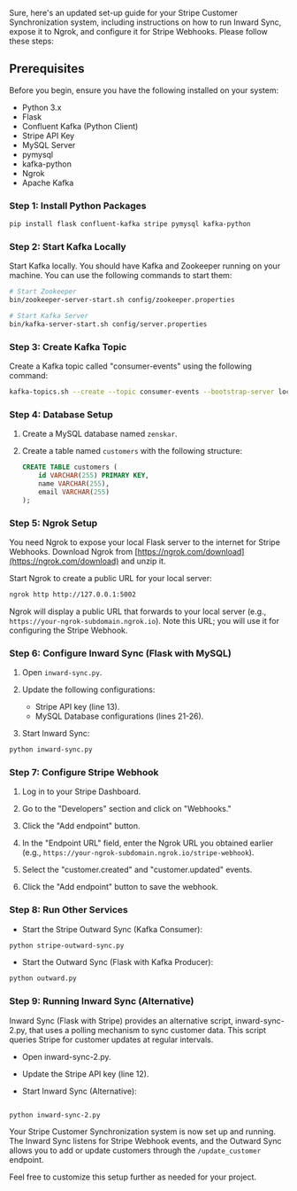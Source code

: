 Sure, here's an updated set-up guide for your Stripe Customer Synchronization system, including instructions on how to run Inward Sync, expose it to Ngrok, and configure it for Stripe Webhooks. Please follow these steps:

## Prerequisites

Before you begin, ensure you have the following installed on your system:

- Python 3.x
- Flask
- Confluent Kafka (Python Client)
- Stripe API Key
- MySQL Server
- pymysql
- kafka-python
- Ngrok
- Apache Kafka 

### Step 1: Install Python Packages

```bash
pip install flask confluent-kafka stripe pymysql kafka-python
```

### Step 2: Start Kafka Locally

Start Kafka locally. You should have Kafka and Zookeeper running on your machine. You can use the following commands to start them:

```bash
# Start Zookeeper
bin/zookeeper-server-start.sh config/zookeeper.properties

# Start Kafka Server
bin/kafka-server-start.sh config/server.properties
```

### Step 3: Create Kafka Topic

Create a Kafka topic called "consumer-events" using the following command:

```bash
kafka-topics.sh --create --topic consumer-events --bootstrap-server localhost:9092 --partitions 1 --replication-factor 1
```

### Step 4: Database Setup

1. Create a MySQL database named `zenskar`.

2. Create a table named `customers` with the following structure:

   ```sql
   CREATE TABLE customers (
       id VARCHAR(255) PRIMARY KEY,
       name VARCHAR(255),
       email VARCHAR(255)
   );
   ```

### Step 5: Ngrok Setup

You need Ngrok to expose your local Flask server to the internet for Stripe Webhooks. Download Ngrok from [https://ngrok.com/download](https://ngrok.com/download) and unzip it.

Start Ngrok to create a public URL for your local server:

```bash
ngrok http http://127.0.0.1:5002
```

Ngrok will display a public URL that forwards to your local server (e.g., `https://your-ngrok-subdomain.ngrok.io`). Note this URL; you will use it for configuring the Stripe Webhook.

### Step 6: Configure Inward Sync (Flask with MySQL)

1. Open `inward-sync.py`.

2. Update the following configurations:
   - Stripe API key (line 13).
   - MySQL Database configurations (lines 21-26).

3. Start Inward Sync:

```bash
python inward-sync.py
```

### Step 7: Configure Stripe Webhook

1. Log in to your Stripe Dashboard.

2. Go to the "Developers" section and click on "Webhooks."

3. Click the "Add endpoint" button.

4. In the "Endpoint URL" field, enter the Ngrok URL you obtained earlier (e.g., `https://your-ngrok-subdomain.ngrok.io/stripe-webhook`).

5. Select the "customer.created" and "customer.updated" events.

6. Click the "Add endpoint" button to save the webhook.

### Step 8: Run Other Services

- Start the Stripe Outward Sync (Kafka Consumer):

```bash
python stripe-outward-sync.py
```

- Start the Outward Sync (Flask with Kafka Producer):

```bash
python outward.py
```

### Step 9: Running Inward Sync (Alternative)

Inward Sync (Flask with Stripe) provides an alternative script, inward-sync-2.py, that uses a polling mechanism to sync customer data. This script queries Stripe for customer updates at regular intervals.

   - Open inward-sync-2.py.
 
   - Update the Stripe API key (line 12).

   - Start Inward Sync (Alternative):

```bash

python inward-sync-2.py
```

Your Stripe Customer Synchronization system is now set up and running. The Inward Sync listens for Stripe Webhook events, and the Outward Sync allows you to add or update customers through the `/update_customer` endpoint.

Feel free to customize this setup further as needed for your project.